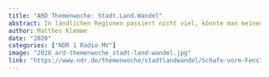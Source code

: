 ```yaml
---
title: "ARD Themenwoche: Stadt.Land.Wandel"
abstract: In ländlichen Regionen passiert nicht viel, könnte man meinen. Der Eindruck entsteht vor allem, weil Termine ihre Adressaten schlicht nicht erreichen. IT-Fachmann Jan-Henrik Hempel wollte das ändern und hat die Seite "Schafe vorm Fenster" entwickelt.
author: Matthes Klemme
date: "2020"
categories: ["NDR 1 Radio MV"]
image: "2020_ard-themenwoche_stadt-land-wandel.jpg"
link: "https://www.ndr.de/themenwoche/stadtlandwandel/Schafe-vorm-Fenster-Digitale-Pinnwand-fuer-laendlichen-Raum,schafevormfenster102.html"
---
```


